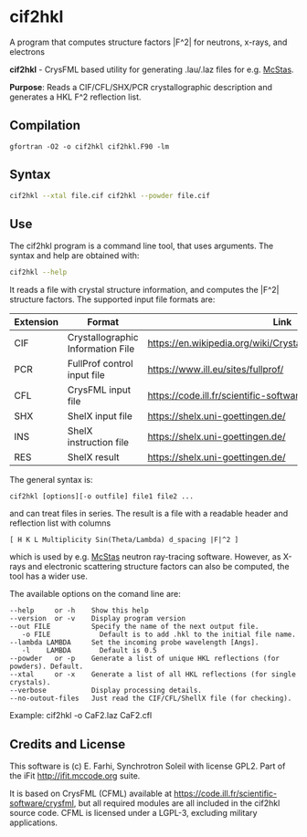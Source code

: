 # cif2hkl
A program that computes structure factors |F^2| for neutrons, x-rays, and electrons

**cif2hkl** - CrysFML based utility for generating .lau/.laz files for e.g. [McStas](http://www.mcstas.org).

**Purpose**: Reads a CIF/CFL/SHX/PCR crystallographic description and generates a HKL F^2 reflection list.

Compilation
-----------
```
gfortran -O2 -o cif2hkl cif2hkl.F90 -lm 
```

Syntax
------
```bash
cif2hkl --xtal file.cif cif2hkl --powder file.cif
```

Use
---

The cif2hkl program is a command line tool, that uses arguments. The syntax and help are obtained with:
```bash
cif2hkl --help
```
It reads a file with crystal structure information, and computes the |F^2| structure factors. The supported input file formats are:

| Extension | Format | Link |
|-----------|--------|------|
| CIF | Crystallographic Information File | https://en.wikipedia.org/wiki/Crystallographic_Information_File |
| PCR | FullProf control input file       | https://www.ill.eu/sites/fullprof/ |
| CFL | CrysFML input file                | https://code.ill.fr/scientific-software/crysfml |
| SHX | ShelX input file                  | https://shelx.uni-goettingen.de/ |
| INS | ShelX instruction file            | https://shelx.uni-goettingen.de/ |
| RES | ShelX result                      | https://shelx.uni-goettingen.de/ |

The general syntax is:
```
cif2hkl [options][-o outfile] file1 file2 ...
```
and can treat files in series. The result is a file with a readable header and reflection list with columns
```
[ H K L Multiplicity Sin(Theta/Lambda) d_spacing |F|^2 ]
```
which is used by e.g. [McStas](http://www.mcstas.org) neutron ray-tracing software. However, as X-rays and electronic scattering structure factors can also be computed, the tool has a wider use.

The available options on the comand line are:
```
--help     or -h    Show this help
--version  or -v    Display program version
--out FILE          Specify the name of the next output file.
   -o FILE            Default is to add .hkl to the initial file name.
--lambda LAMBDA     Set the incoming probe wavelength [Angs].
   -l    LAMBDA       Default is 0.5
--powder   or -p    Generate a list of unique HKL reflections (for powders). Default.
--xtal     or -x    Generate a list of all HKL reflections (for single crystals).
--verbose           Display processing details.
--no-outout-files   Just read the CIF/CFL/ShellX file (for checking).
```

Example: cif2hkl -o CaF2.laz CaF2.cfl

Credits and License
-------
This software is (c) E. Farhi, Synchrotron Soleil with license GPL2.
Part of the iFit <http://ifit.mccode.org> suite.

It is based on CrysFML (CFML) available at <https://code.ill.fr/scientific-software/crysfml>, but all required modules are all included in the cif2hkl source code. CFML is licensed under a LGPL-3, excluding military applications.
